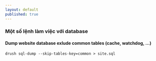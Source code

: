 ```yaml
---
layout: default
published: true
---
```



### Một số lệnh làm việc với database

#### Dump website database exlude common tables (cache, watchdog, …)

    drush sql-dump --skip-tables-key=common > site.sql
